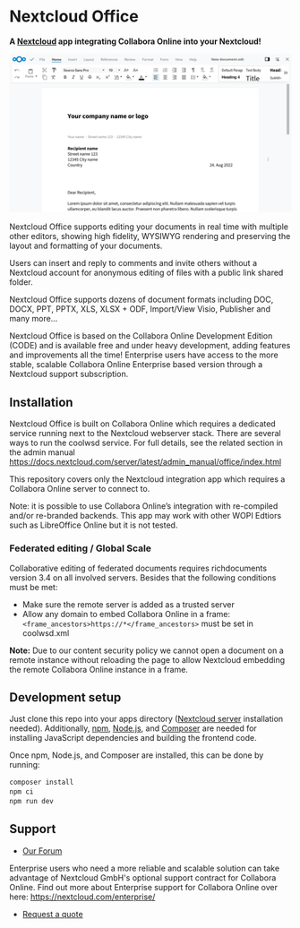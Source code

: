 # Nextcloud Office

**A [Nextcloud](https://nextcloud.com) app integrating Collabora Online into your Nextcloud!**

![](https://raw.githubusercontent.com/nextcloud/richdocuments/main/screenshots/Nextcloud-writer.png)

Nextcloud Office supports editing your documents in real time with multiple other editors, showing high fidelity, WYSIWYG rendering and preserving the layout and formatting of your documents.

Users can insert and reply to comments and invite others without a Nextcloud account for anonymous editing of files with a public link shared folder.

Nextcloud Office supports dozens of document formats including DOC, DOCX, PPT, PPTX, XLS, XLSX + ODF, Import/View Visio, Publisher and many more…

Nextcloud Office is based on the Collabora Online Development Edition (CODE) and is available free and under heavy development, adding features and improvements all the time! Enterprise users have access to the more stable, scalable Collabora Online Enterprise based version through a Nextcloud support subscription.

## Installation

Nextcloud Office is built on Collabora Online which requires a dedicated service running next to the Nextcloud webserver stack. There are several ways to run the coolwsd service. For full details, see the related section in the admin manual https://docs.nextcloud.com/server/latest/admin_manual/office/index.html

This repository covers only the Nextcloud integration app which requires a Collabora Online server to connect to.

Note: it is possible to use Collabora Online’s integration with re-compiled and/or re-branded backends. This app may work with other WOPI Edtiors such as LibreOffice Online but it is not tested.

### Federated editing / Global Scale

Collaborative editing of federated documents requires richdocuments version 3.4 on all involved servers. Besides that the following conditions must be met:

- Make sure the remote server is added as a trusted server
- Allow any domain to embed Collabora Online in a frame:
  `<frame_ancestors>https://*</frame_ancestors>` must be set in coolwsd.xml

**Note:** Due to our content security policy we cannot open a document on a remote instance without reloading the page to allow Nextcloud embedding the remote Collabora Online instance in a frame.



## Development setup

Just clone this repo into your apps directory ([Nextcloud server](https://github.com/nextcloud/server#running-master-checkouts) installation needed). Additionally, [npm](https://www.npmjs.com/), [Node.js](https://nodejs.org/en/download/package-manager/), and [Composer](https://getcomposer.org/) are needed for installing JavaScript dependencies and building the frontend code.

Once npm, Node.js, and Composer are installed, this can be done by running:
```bash
composer install
npm ci
npm run dev
```


## Support

- [Our Forum](https://help.nextcloud.com/c/support/collabora)

Enterprise users who need a more reliable and scalable solution can take advantage of Nextcloud GmbH's optional support contract for Collabora Online. Find out more about Enterprise support for Collabora Online over here: https://nextcloud.com/enterprise/

- [Request a quote](https://nextcloud.com/enterprise/buy/)

